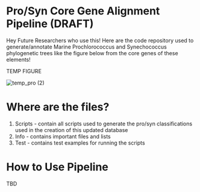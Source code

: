 # Pro/Syn Core Gene Alignment Pipeline (DRAFT)
Hey Future Researchers who use this! Here are the code repository used to generate/annotate Marine Prochlorococcus and Synechococcus phylogenetic trees like the figure below from the core genes of these elements!

TEMP FIGURE

![temp_pro (2)](https://github.com/jamesm224/gorg_db_update/assets/86495895/c7b55bad-612a-4d8f-874e-4b1569f18fe3)

# Where are the files?
1. Scripts - contain all scripts used to generate the pro/syn classifications used in the creation of this updated database
2. Info - contains important files and lists
3. Test - contains test examples for running the scripts

# How to Use Pipeline

TBD


